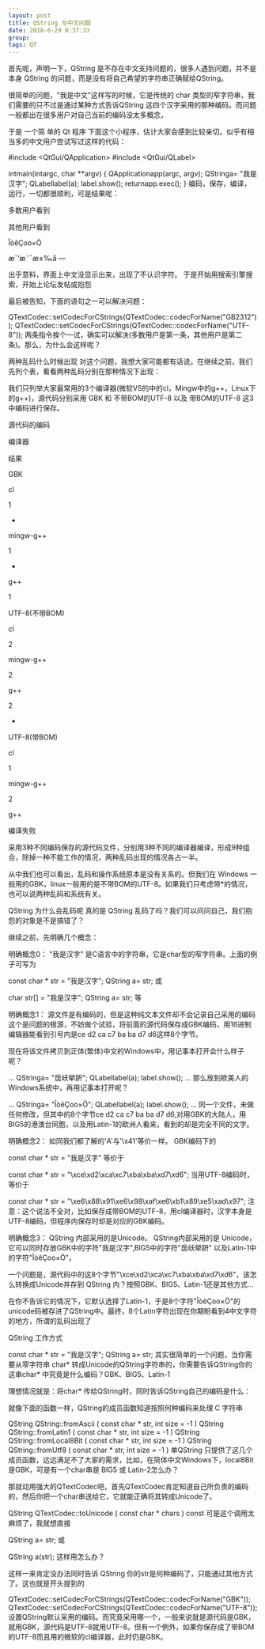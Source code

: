 ```yaml
---
layout: post  
title: QString 与中文问题  
date: 2018-6-29 0:37:33  
group:   
tags: QT  
---
```

首先呢，声明一下，QString 是不存在中文支持问题的，很多人遇到问题，并不是本身 QString 的问题，而是没有将自己希望的字符串正确赋给QString。

很简单的问题，"我是中文"这样写的时候，它是传统的 char 类型的窄字符串，我们需要的只不过是通过某种方式告诉QString 这四个汉字采用的那种编码。而问题一般都出在很多用户对自己当前的编码没太多概念，

于是
一个简 单的 Qt 程序
下面这个小程序，估计大家会感到比较亲切。似乎有相当多的中文用户尝试写过这样的代码：

#include <QtGui/QApplication>
#include <QtGui/QLabel>

intmain(intargc, char **argv)
{
QApplicationapp(argc, argv);
QStringa= "我是汉字";
QLabellabel(a);
label.show();
returnapp.exec();
}
编码，保存，编译，运行，一切都很顺利，可是结果呢：

多数用户看到

其他用户看到

ÎòêÇoo×Ö

æˆ‘æ˜ˉæ±‰å —

出乎意料，界面上中文没显示出来，出现了不认识字符。 于是开始用搜索引擎搜索，开始上论坛发帖或抱怨

最后被告知，下面的语句之一可以解决问题：

 

QTextCodec::setCodecForCStrings(QTextCodec::codecForName("GB2312"));
QTextCodec::setCodecForCStrings(QTextCodec::codecForName("UTF-8"));
两条指令挨个一试，确实可以解决(多数用户是第一条，其他用户是第二条)。那么，为什么会这样呢？

两种乱码什么时候出现
对这个问题，我想大家可能都有话说。在继续之前，我们先列个表，看看两种乱码分别在那种情况下出现：

我们只列举大家最常用的3个编译器(微软VS的中的cl，Mingw中的g++，Linux下的g++)，源代码分别采用 GBK 和 不带BOM的UTF-8  以及 带BOM的UTF-8 这3中编码进行保存。

源代码的编码

编译器

结果

GBK

cl

1

*

mingw-g++

1

*

g++

1

UTF-8(不带BOM)

cl

2

mingw-g++

2

g++

2

*

UTF-8(带BOM)

cl

1

mingw-g++

2

g++

编译失败

采用3种不同编码保存的源代码文件，分别用3种不同的编译器编译，形成9种组合，除掉一种不能工作的情况，两种乱码出现的情况各占一半。

从中我们也可以看出，乱码和操作系统原本是没有关系的。但我们在 Windows 一般用的GBK，linux一般用的是不带BOM的UTF-8。如果我们只考虑带*的情况，也可以说两种乱码和系统有关。

QString 为什么会乱码呢
真的是 QString 乱码了吗？我们可以问问自己，我们抱怨的对象是不是搞错了？

继续之前，先明确几个概念：

明确概念0：
"我是汉字" 是C语言中的字符串，它是char型的窄字符串。上面的例子可写为
 

const char * str = "我是汉字";
QString a= str;
或

char str[] = "我是汉字";
QString a= str;
等

明确概念1：
源文件是有编码的，但是这种纯文本文件却不会记录自己采用的编码
这个是问题的根源，不妨做个试验，将前面的源代码保存成GBK编码，用16进制编辑器能看到引号内是ce d2 ca c7 ba ba d7 d6这样8个字节。

现在将该文件拷贝到正体(繁体)中文的Windows中，用记事本打开会什么样子呢？

...
QStringa= "扂岆犖趼";
QLabellabel(a);
label.show();
...
那么放到欧美人的Windows系统中，再用记事本打开呢？

...
QStringa= "ÎòêÇoo×Ö";
QLabellabel(a);
label.show();
...
同一个文件，未做任何修改，但其中的8个字节ce d2 ca c7 ba ba d7 d6,对用GBK的大陆人，用BIG5的港澳台同胞，以及用Latin-1的欧洲人看来，看到的却是完全不同的文字。

明确概念2：
如同我们都了解的'A'与'\x41'等价一样。
GBK编码下的

const char * str = "我是汉字"
等价于

const char * str = "\xce\xd2\xca\xc7\xba\xba\xd7\xd6";
当用UTF-8编码时，等价于

const char * str = "\xe6\x88\x91\xe6\x98\xaf\xe6\xb1\x89\xe5\xad\x97";
注意：这个说法不全对，比如保存成带BOM的UTF-8，用cl编译器时，汉字本身是UTF-8编码，但程序内保存时却是对应的GBK编码。

明确概念3：
QString 内部采用的是Unicode。
QString内部采用的是 Unicode，它可以同时存放GBK中的字符"我是汉字",BIG5中的字符"扂岆犖趼" 以及Latin-1中的字符"ÎòêÇoo×Ö"。

一个问题是，源代码中的这8个字节"\xce\xd2\xca\xc7\xba\xba\xd7\xd6"，该怎么转换成Unicode并存到 QString 内？按照GBK、BIG5、Latin-1还是其他方式...

在你不告诉它的情况下，它默认选择了Latin-1，于是8个字符"ÎòêÇoo×Ö"的unicode码被存进了QString中。最终，8个Latin字符出现在你期盼看到4中文字符的地方，所谓的乱码出现了

QString 工作方式
 

const char * str = "我是汉字";
QString a= str;
其实很简单的一个问题，当你需要从窄字符串 char* 转成Unicode的QString字符串的，你需要告诉QString你的这串char* 中究竟是什么编码？GBK、BIG5、Latin-1

理想情况就是：将char* 传给QString时，同时告诉QString自己的编码是什么：

就像下面的函数一样，QString的成员函数知道按照何种编码来处理 C 字符串

QString QString::fromAscii ( const char * str, int size = -1 )
QString QString::fromLatin1 ( const char * str, int size = -1 ) 
QString QString::fromLocal8Bit ( const char * str, int size = -1 )
QString QString::fromUtf8 ( const char * str, int size = -1 )
单QString 只提供了这几个成员函数，远远满足不了大家的需求，比如，在简体中文Windows下，local8Bit是GBK，可是有一个char串是 BIG5 或 Latin-2怎么办？

那就动用强大的QTextCodec吧，首先QTextCodec肯定知道自己所负责的编码的，然后你把一个char串送给它，它就能正确将其转成Unicode了。

QString QTextCodec::toUnicode ( const char * chars ) const
可是这个调用太麻烦了，我就想直接

QString a= str;
或

QString a(str);
这样用怎么办？

这样一来肯定没办法同时告诉 QString 你的str是何种编码了，只能通过其他方式了。这也就是开头提到的

QTextCodec::setCodecForCStrings(QTextCodec::codecForName("GBK"));
QTextCodec::setCodecForCStrings(QTextCodec::codecForName("UTF-8"));
设置QString默认采用的编码。而究竟采用哪一个，一般来说就是源代码是GBK，就用GBK，源代码是UTF-8就用UTF-8。但有一个例外，如果你保存成了带BOM的UTF-8而且用的微软的cl编译器，此时仍是GBK。
